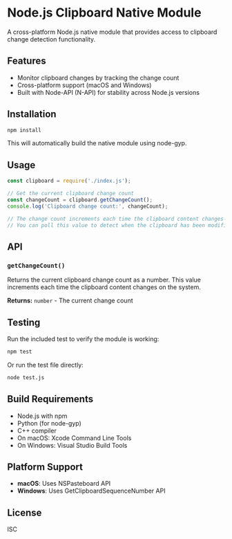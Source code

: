# Node.js Clipboard Native Module

A cross-platform Node.js native module that provides access to clipboard change detection functionality.

## Features

- Monitor clipboard changes by tracking the change count
- Cross-platform support (macOS and Windows)
- Built with Node-API (N-API) for stability across Node.js versions

## Installation

```bash
npm install
```

This will automatically build the native module using node-gyp.

## Usage

```javascript
const clipboard = require('./index.js');

// Get the current clipboard change count
const changeCount = clipboard.getChangeCount();
console.log('Clipboard change count:', changeCount);

// The change count increments each time the clipboard content changes
// You can poll this value to detect when the clipboard has been modified
```

## API

### `getChangeCount()`

Returns the current clipboard change count as a number. This value increments each time the clipboard content changes on the system.

**Returns:** `number` - The current change count

## Testing

Run the included test to verify the module is working:

```bash
npm test
```

Or run the test file directly:

```bash
node test.js
```

## Build Requirements

- Node.js with npm
- Python (for node-gyp)
- C++ compiler
- On macOS: Xcode Command Line Tools
- On Windows: Visual Studio Build Tools

## Platform Support

- **macOS**: Uses NSPasteboard API
- **Windows**: Uses GetClipboardSequenceNumber API

## License

ISC